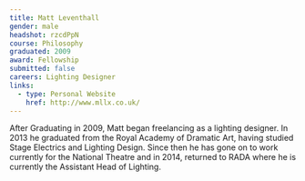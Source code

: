 ```yaml
---
title: Matt Leventhall
gender: male
headshot: rzcdPpN
course: Philosophy
graduated: 2009
award: Fellowship
submitted: false
careers: Lighting Designer
links:
  - type: Personal Website
    href: http://www.mllx.co.uk/
---
```


After Graduating in 2009, Matt began freelancing as a lighting designer. In 2013 he graduated from the Royal Academy of Dramatic Art, having studied Stage Electrics and Lighting Design. Since then he has gone on to work currently for the National Theatre and in 2014, returned to RADA where he is currently the Assistant Head of Lighting.